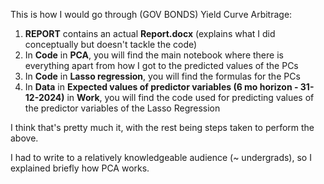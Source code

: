 This is how I would go through (GOV BONDS) Yield Curve Arbitrage:

1. **REPORT** contains an actual **Report.docx** (explains what I did conceptually but doesn't tackle the code)
2. In **Code** in **PCA**, you will find the main notebook where there is everything apart from how I got to the predicted values of the PCs
3. In **Code** in **Lasso regression**, you will find the formulas for the PCs
4. In **Data** in **Expected values of predictor variables (6 mo horizon - 31-12-2024)** in **Work**, you will find the code used for predicting values of the predictor variables of the Lasso Regression

I think that's pretty much it, with the rest being steps taken to perform the above.

I had to write to a relatively knowledgeable audience (~ undergrads), so I explained briefly how PCA works.
